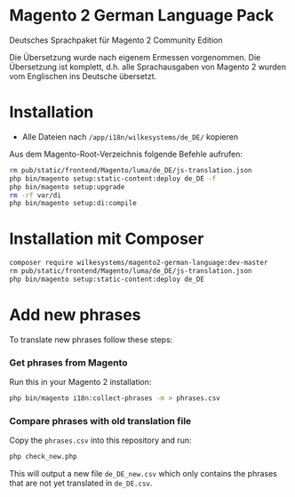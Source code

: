 # Magento 2 German Language Pack

Deutsches Sprachpaket für Magento 2 Community Edition

Die Übersetzung wurde nach eigenem Ermessen vorgenommen. Die Übersetzung ist komplett, d.h. alle Sprachausgaben von Magento 2 wurden vom Englischen ins Deutsche übersetzt.

# Installation
 - Alle Dateien nach `/app/i18n/wilkesystems/de_DE/` kopieren

Aus dem Magento-Root-Verzeichnis folgende Befehle aufrufen:
```bash
rm pub/static/frontend/Magento/luma/de_DE/js-translation.json
php bin/magento setup:static-content:deploy de_DE -f
php bin/magento setup:upgrade
rm -rf var/di
php bin/magento setup:di:compile
```

# Installation mit Composer
```bash
composer require wilkesystems/magento2-german-language:dev-master
rm pub/static/frontend/Magento/luma/de_DE/js-translation.json
php bin/magento setup:static-content:deploy de_DE
```

# Add new phrases

To translate new phrases follow these steps:

### Get phrases from Magento

Run this in your Magento 2 installation:

```bash
php bin/magento i18n:collect-phrases -m > phrases.csv
```

### Compare phrases with old translation file

Copy the `phrases.csv` into this repository and run:

```bash
php check_new.php
```

This will output a new file `de_DE_new.csv` which only contains the
phrases that are not yet translated in `de_DE.csv`.
